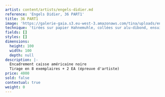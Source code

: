 ```yaml
---
artist: content/artists/engels-didier.md
reference: 'Engels Didier, 36 PART1'
title: 36 PART1
image: 'https://galerie-gaia.s3.eu-west-3.amazonaws.com/tina/uploads/engels-didier/galerie gaia-didier-engels-containers.jpg'
technique: 'tirées sur papier Hahnemuhle, collées sur alu-dibond, ensuite recouvertes de 3 couches de résine epoxy '
fields: []
styles: []
dimensions:
  height: 100
  width: 100
  depth: null
description: |-
  Encadrement caisse américaine noire  
  Tirage en 8 exemplaires + 2 EA (épreuve d'artiste)
price: 4000
sold: false
contextual: true
weight: 0
---
```


